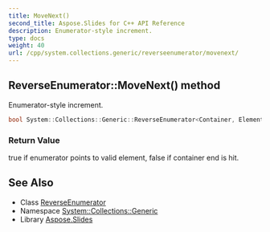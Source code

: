 ```yaml
---
title: MoveNext()
second_title: Aspose.Slides for C++ API Reference
description: Enumerator-style increment.
type: docs
weight: 40
url: /cpp/system.collections.generic/reverseenumerator/movenext/
---
```

## ReverseEnumerator::MoveNext() method


Enumerator-style increment.

```cpp
bool System::Collections::Generic::ReverseEnumerator<Container, Element>::MoveNext() override
```


### Return Value

true if enumerator points to valid element, false if container end is hit.

## See Also

* Class [ReverseEnumerator](./)
* Namespace [System::Collections::Generic](../)
* Library [Aspose.Slides](../../)